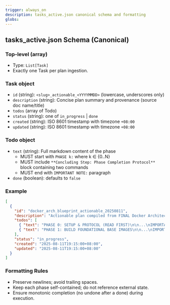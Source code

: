 ```yaml
---
trigger: always_on
description: tasks_active.json canonical schema and formatting
globs:
---
```

## tasks_active.json Schema (Canonical)

### Top-level (array)
- Type: `List[Task]`
- Exactly one Task per plan ingestion.

### Task object
- `id` (string): `<slug>_actionable_<YYYYMMDD>` (lowercase, underscores only)
- `description` (string): Concise plan summary and provenance (source doc name/title)
- `todos` (array of Todo)
- `status` (string): one of `in_progress` | `done`
- `created` (string): ISO 8601 timestamp with timezone `+08:00`
- `updated` (string): ISO 8601 timestamp with timezone `+08:00`

### Todo object
- `text` (string): Full markdown content of the phase
  - MUST start with `PHASE k:` where k ∈ {0..N}
  - MUST include `**Concluding Step: Phase Completion Protocol**` block containing two commands
  - MUST end with `IMPORTANT NOTE:` paragraph
- `done` (boolean): defaults to `false`

### Example
```json
[
  {
    "id": "docker_arch_blueprint_actionable_20250811",
    "description": "Actionable plan compiled from FINAL Docker Architecture Blueprint (frozen source).",
    "todos": [
      { "text": "PHASE 0: SETUP & PROTOCOL (READ FIRST)\n\n...\nIMPORTANT NOTE: ...", "done": false },
      { "text": "PHASE 1: BUILD FOUNDATIONAL BASE IMAGES\n\n...\nIMPORTANT NOTE: ...", "done": false }
    ],
    "status": "in_progress",
    "created": "2025-08-11T19:15:00+08:00",
    "updated": "2025-08-11T19:15:00+08:00"
  }
]
```

### Formatting Rules
- Preserve newlines; avoid trailing spaces.
- Keep each phase self-contained; do not reference external state.
- Ensure monotonic completion (no undone after a done) during execution.

